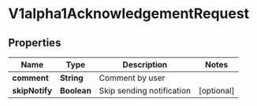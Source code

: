 
# V1alpha1AcknowledgementRequest

## Properties
Name | Type | Description | Notes
------------ | ------------- | ------------- | -------------
**comment** | **String** | Comment by user | 
**skipNotify** | **Boolean** | Skip sending notification |  [optional]




